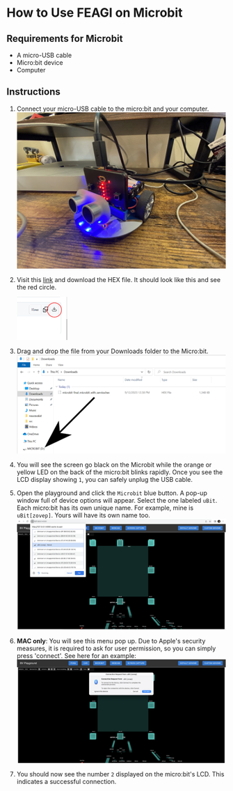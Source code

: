 # How to Use FEAGI on Microbit

## Requirements for Microbit
* A micro-USB cable
* Micro:bit device
* Computer

## Instructions

1. Connect your micro-USB cable to the micro:bit and your computer.
   ![Connected Microbit](_static/microbit_and_usb.jpg)

2. Visit this [link](https://github.com/feagi/feagi/blob/staging/third_party/embodiments/elecfreaks/cutebot/web_html_microbit/microbit-final_microbit_with_service.hex) and download 
   the HEX file. It should look like this and see the red circle. 

   ![Download HEX](_static/download_hex.png)
3. Drag and drop the file from your Downloads folder to the Micro:bit.
   ![Drag and Drop](_static/arrow_drag_hex.png)

4. You will see the screen go black on the Microbit while the orange or yellow LED on the back of 
   the micro:bit blinks rapidly. Once you see the LCD display showing `1`, you can safely unplug 
   the USB cable.

5. Open the playground and click the `Microbit` blue button. A pop-up window full of device options will appear. Select the one labeled `uBit`. Each micro:bit has its own unique name. For example, mine is `uBit[zovep]`. Yours will have its own name too.
   ![Microbit Connected](_static/microbit_selected.png)
6. **MAC only**: You will see this menu pop up. Due to Apple's security measures, it is required to ask for user permission, so you can simply press 'connect'. See here for an example:
   ![bluetooth_confirm](_static/mac_bluetooth_confirm.png)

7. You should now see the number `2` displayed on the micro:bit's LCD. This indicates a successful connection.
